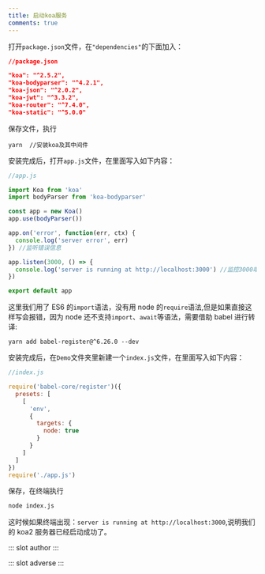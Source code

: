 ```yaml
---
title: 启动koa服务
comments: true
---
```


打开`package.json`文件，在`"dependencies"`的下面加入：

```json
//package.json

"koa": "^2.5.2",
"koa-bodyparser": "^4.2.1",
"koa-json": "^2.0.2",
"koa-jwt": "^3.3.2",
"koa-router": "^7.4.0",
"koa-static": "^5.0.0"
```

保存文件，执行

```
yarn  //安装koa及其中间件
```

安装完成后，打开`app.js`文件，在里面写入如下内容：

```js
//app.js

import Koa from 'koa'
import bodyParser from 'koa-bodyparser'

const app = new Koa()
app.use(bodyParser())

app.on('error', function(err, ctx) {
  console.log('server error', err)
}) //监听错误信息

app.listen(3000, () => {
  console.log('server is running at http://localhost:3000') //监控3000端口
})

export default app
```

这里我们用了 ES6 的`import`语法，没有用 node 的`require`语法,但是如果直接这样写会报错，因为 node 还不支持`import`、`await`等语法，需要借助 babel 进行转译:

```
yarn add babel-register@^6.26.0 --dev
```

安装完成后，在`Demo`文件夹里新建一个`index.js`文件，在里面写入如下内容：

```js
//index.js

require('babel-core/register')({
  presets: [
    [
      'env',
      {
        targets: {
          node: true
        }
      }
    ]
  ]
})
require('./app.js')
```

保存，在终端执行

```bash
node index.js
```

这时候如果终端出现：`server is running at http://localhost:3000`,说明我们的 koa2 服务器已经启动成功了。

::: slot author
  <Author name="麦子" job="网易杭州研究院云计算技术总监" title="微信小程序开发与实战"/>
:::

::: slot adverse
   <Adverse title="微信小程序开发与实战"/>
:::